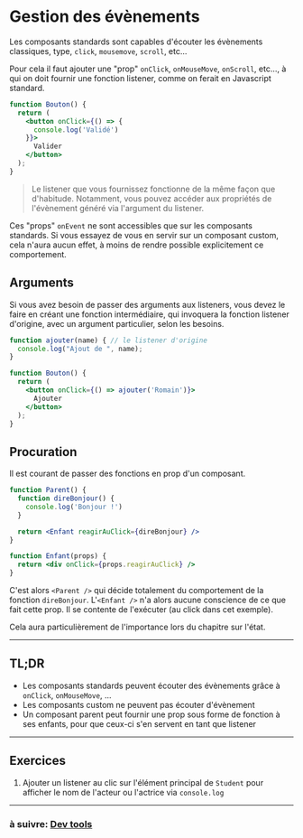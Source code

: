 # Gestion des évènements

Les composants standards sont capables d'écouter les évènements classiques, type, `click`, `mousemove`, `scroll`, etc...

Pour cela il faut ajouter une "prop" `onClick`, `onMouseMove`, `onScroll`, etc..., à qui on doit fournir une fonction listener, comme on ferait en Javascript standard.

```jsx
function Bouton() {
  return (
    <button onClick={() => {
      console.log('Validé')
    }}>
      Valider
    </button>
  );
}
```

> Le listener que vous fournissez fonctionne de la même façon que d'habitude. Notamment, vous pouvez accéder aux propriétés de l'évènement généré via l'argument du listener.

Ces "props" `onEvent` ne sont accessibles que sur les composants standards. Si vous essayez de vous en servir sur un composant custom, cela n'aura aucun effet, à moins de rendre possible explicitement ce comportement.

## Arguments

Si vous avez besoin de passer des arguments aux listeners, vous devez le faire en créant une fonction intermédiaire, qui invoquera la fonction listener d'origine, avec un argument particulier, selon les besoins.

```jsx
function ajouter(name) { // le listener d'origine
  console.log("Ajout de ", name);
}

function Bouton() {
  return (
    <button onClick={() => ajouter('Romain')}>
      Ajouter
    </button>
  );
}
```

## Procuration

Il est courant de passer des fonctions en prop d'un composant.

```jsx
function Parent() {
  function direBonjour() {
    console.log('Bonjour !')
  }

  return <Enfant reagirAuClick={direBonjour} />
}

function Enfant(props) {
  return <div onClick={props.reagirAuClick} />
}
```

C'est alors `<Parent />` qui décide totalement du comportement de la fonction `direBonjour`. L'`<Enfant />` n'a alors aucune conscience de ce que fait cette prop. Il se contente de l'exécuter (au click dans cet exemple).

Cela aura particulièrement de l'importance lors du chapitre sur l'état.

---

## TL;DR

- Les composants standards peuvent écouter des évènements grâce à `onClick`, `onMouseMove`, ...
- Les composants custom ne peuvent pas écouter d'évènement
- Un composant parent peut fournir une prop sous forme de fonction à ses enfants, pour que ceux-ci s'en servent en tant que listener

---

## Exercices

1) Ajouter un listener au clic sur l'élément principal de `Student` pour afficher le nom de l'acteur ou l'actrice via `console.log`

---

### à suivre: [Dev tools](./7_devtools.md)
